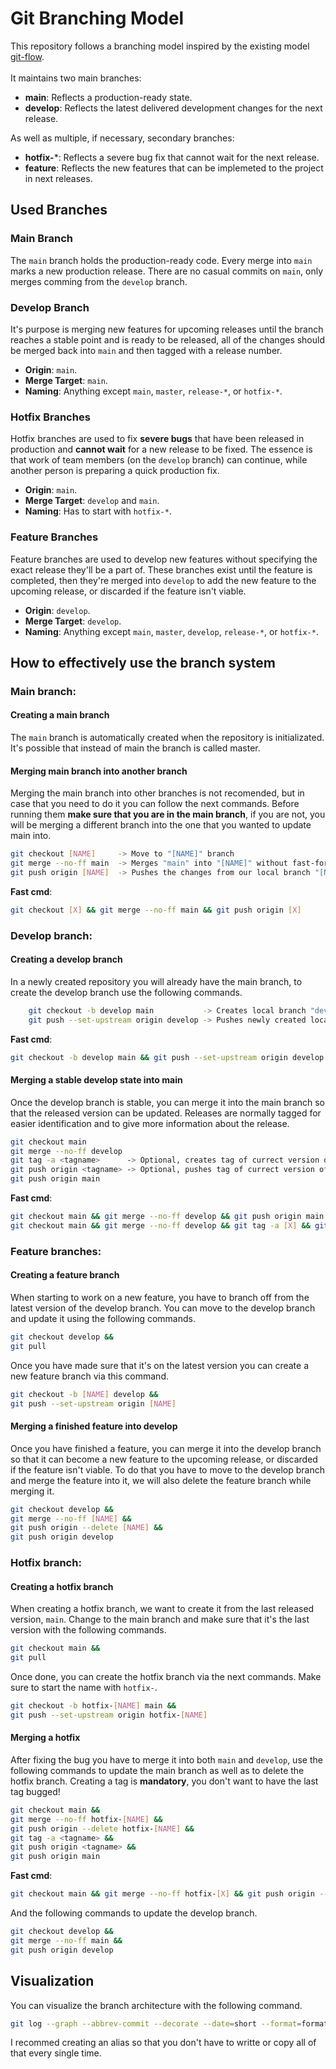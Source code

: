 # Git Branching Model

This repository follows a branching model inspired by the existing model [git-flow](https://nvie.com/posts/a-successful-git-branching-model/). 
<br><br>
It maintains two main branches:

- **main**: Reflects a production-ready state.
- **develop**: Reflects the latest delivered development changes for the next release.

As well as multiple, if necessary, secondary branches:
- **hotfix-***: Reflects a severe bug fix that cannot wait for the next release.
- **feature**: Reflects the new features that can be implemeted to the project in next releases.

## Used Branches

### Main Branch
The `main` branch holds the production-ready code. Every merge into `main` marks a new production release. There are no casual commits on `main`, only merges comming from the `develop` branch.

### Develop Branch
It's purpose is merging new features for upcoming releases until the branch reaches a stable point and is ready to be released, all of the changes should be merged back into `main` and then tagged with a release number.
- **Origin**: `main`.
- **Merge Target**: `main`.
- **Naming**: Anything except `main`, `master`, `release-*`, or `hotfix-*`.

### Hotfix Branches
Hotfix branches are used to fix **severe bugs** that have been released in production and **cannot wait** for a new release to be fixed. The essence is that work of team members (on the `develop` branch) can continue, while another person is preparing a quick production fix.
- **Origin**: `main`.
- **Merge Target**: `develop` and `main`.
- **Naming**: Has to start with `hotfix-*`.

### Feature Branches
Feature branches are used to develop new features without specifying the exact release they'll be a part of. These branches exist until the feature is completed, then they're merged into `develop` to add the new feature to the upcoming release, or discarded if the feature isn't viable.
- **Origin**: `develop`.
- **Merge Target**: `develop`.
- **Naming**: Anything except `main`, `master`, `develop`, `release-*`, or `hotfix-*`.

## How to effectively use the branch system
### Main branch:
#### Creating a main branch
The `main` branch is automatically created when the repository is initializated. It's possible that instead of main the branch is called master.

#### Merging main branch into another branch
Merging the main branch into other branches is not recomended, but in case that you need to do it you can follow the next commands. Before running them **make sure that you are in the main branch**, if you are not, you will be merging a different branch into the one that you wanted to update main into.
```sh
git checkout [NAME]     -> Move to "[NAME]" branch
git merge --no-ff main  -> Merges "main" into "[NAME]" without fast-forward (keeps historical info of the develop branch)
git push origin [NAME]  -> Pushes the changes from our local branch "[NAME]" to the remote branch "[NAME]" (origin). Equal to git push while on the [NAME] branch.
```
**Fast cmd**:
```sh
git checkout [X] && git merge --no-ff main && git push origin [X]
```

### Develop branch:
#### Creating a develop branch
In a newly created repository you will already have the main branch, to create the develop branch use the following commands.
```sh
    git checkout -b develop main           -> Creates local branch "develop" from branch "main"
    git push --set-upstream origin develop -> Pushes newly created local develop branch to the repository
```
**Fast cmd**:
```sh
git checkout -b develop main && git push --set-upstream origin develop
```

#### Merging a stable develop state into main
Once the develop branch is stable, you can merge it into the main branch so that the released version can be updated. Releases are normally tagged for easier identification and to give more information about the release.
```sh
git checkout main
git merge --no-ff develop
git tag -a <tagname>      -> Optional, creates tag of currect version of main. Ex: v1.0
git push origin <tagname> -> Optional, pushes tag of currect version of main
git push origin main
```
**Fast cmd**:
```sh
git checkout main && git merge --no-ff develop && git push origin main
git checkout main && git merge --no-ff develop && git tag -a [X] && git push origin [X] && git push origin main
```

### Feature branches:
#### Creating a feature branch
When starting to work on a new feature, you have to branch off from the latest version of the develop branch. You can move to the develop branch and update it using the following commands.
```sh
git checkout develop &&
git pull
```

Once you have made sure that it's on the latest version you can create a new feature branch via this command.
```sh
git checkout -b [NAME] develop &&
git push --set-upstream origin [NAME]
```

#### Merging a finished feature into develop
Once you have finished a feature, you can merge it into the develop branch so that it can become a new feature to the upcoming release, or discarded if the feature isn't viable. To do that you have to move to the develop branch and merge the feature into it, we will also delete the feature branch while merging it.
```sh
git checkout develop &&
git merge --no-ff [NAME] &&
git push origin --delete [NAME] &&
git push origin develop
```

### Hotfix branch:
#### Creating a hotfix branch
When creating a hotfix branch, we want to create it from the last released version, `main`. Change to the main branch and make sure that it's the last version with the following commands.
```sh
git checkout main &&
git pull
```

Once done, you can create the hotfix branch via the next commands. Make sure to start the name with `hotfix-`.
```sh
git checkout -b hotfix-[NAME] main &&
git push --set-upstream origin hotfix-[NAME]
```

#### Merging a hotfix
After fixing the bug you have to merge it into both `main` and `develop`, use the following commands to update the main branch as well as to delete the hotfix branch. Creating a tag is **mandatory**, you don't want to have the last tag bugged!
```sh
git checkout main &&
git merge --no-ff hotfix-[NAME] &&
git push origin --delete hotfix-[NAME] &&
git tag -a <tagname> &&
git push origin <tagname> &&
git push origin main
```
**Fast cmd**:
```sh
git checkout main && git merge --no-ff hotfix-[X] && git push origin --delete hotfix-[X] && git tag -a [X] && git push origin [X] && git push origin main
```

And the following commands to update the develop branch.
```sh
git checkout develop &&
git merge --no-ff main &&
git push origin develop
```

## Visualization
You can visualize the branch architecture with the following command.
```sh
git log --graph --abbrev-commit --decorate --date=short --format=format:'%C(bold blue)%h%C(reset) - %C(bold cyan)%ad%C(reset) %C(bold green)(%ar)%C(reset)%C(auto)%d%C(reset)%n'' %C(white)%s%C(reset) %C(dim white)- %an%C(reset)'
```
I recommed creating an alias so that you don't have to writte or copy all of that every single time.
